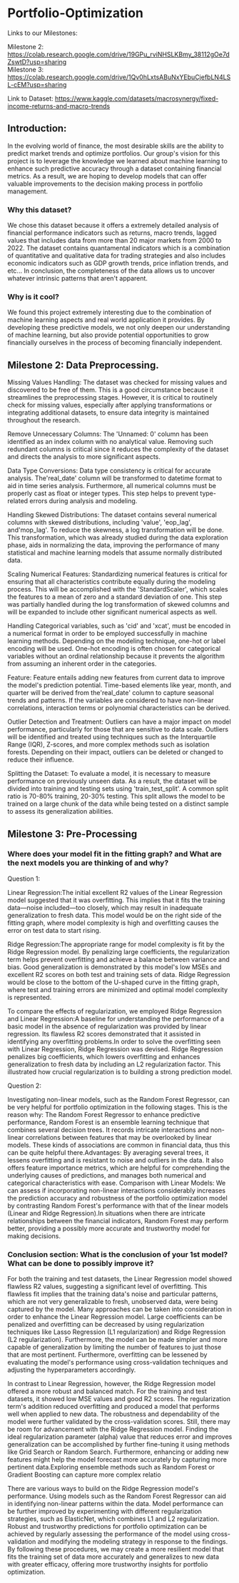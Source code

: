 # Portfolio-Optimization

Links to our Milestones:

Milestone 2: https://colab.research.google.com/drive/19GPu_rviNHSLKBmy_38112gOe7dZswtD?usp=sharing <br>
Milestone 3: https://colab.research.google.com/drive/1Qv0hLxtsABuNxYEbuCjefbLN4LSL-cEM?usp=sharing <br>

Link to Dataset: https://www.kaggle.com/datasets/macrosynergy/fixed-income-returns-and-macro-trends

## Introduction:

In the evolving world of finance, the most desirable skills are the ability to predict market trends and optimize portfolios. Our group's vision for this project is to leverage the knowledge we learned about machine learning to enhance such predictive accuracy through a dataset containing financial metrics. As a result, we are hoping to develop models that can offer valuable improvements to the decision making process in portfolio management.

### Why this dataset?

We chose this dataset because it offers a extremely detailed analysis of financial performance indicators such as returns, macro trends, lagged values that includes data from more than 20 major markets from 2000 to 2022. The dataset contains quantamental indicators which is a combination of quantitative and qualitative data for trading strategies and also includes economic indicators such as GDP growth trends, price inflation trends, and etc... In conclusion, the completeness of the data allows us to uncover whatever intrinsic patterns that aren't apparent.

### Why is it cool?

We found this project extremely interesting due to the combination of machine learning aspects and real world application it provides. By developing these predictive models, we not only deepen our understanding of machine learning, but also provide potential opportunities to grow financially ourselves in the process of becoming financially independent.



## Milestone 2: Data Preprocessing. 

Missing Values Handling: The dataset was checked for missing values and discovered to be free of them. This is a good circumstance because it streamlines the preprocessing stages. However, it is critical to routinely check for missing values, especially after applying transformations or integrating additional datasets, to ensure data integrity is maintained throughout the research.

Remove Unnecessary Columns: The 'Unnamed: 0' column has been identified as an index column with no analytical value. Removing such redundant columns is critical since it reduces the complexity of the dataset and directs the analysis to more significant aspects.


Data Type Conversions: Data type consistency is critical for accurate analysis. The'real_date' column will be transformed to datetime format to aid in time series analysis. Furthermore, all numerical columns must be properly cast as float or integer types. This step helps to prevent type-related errors during analysis and modeling.

Handling Skewed Distributions: The dataset contains several numerical columns with skewed distributions, including 'value', 'eop_lag', and'mop_lag'. To reduce the skewness, a log transformation will be done. This transformation, which was already studied during the data exploration phase, aids in normalizing the data, improving the performance of many statistical and machine learning models that assume normally distributed data.

Scaling Numerical Features: Standardizing numerical features is critical for ensuring that all characteristics contribute equally during the modeling process. This will be accomplished with the 'StandardScaler', which scales the features to a mean of zero and a standard deviation of one. This step was partially handled during the log transformation of skewed columns and will be expanded to include other significant numerical aspects as well.

Handling Categorical variables, such as 'cid' and 'xcat', must be encoded in a numerical format in order to be employed successfully in machine learning methods. Depending on the modeling technique, one-hot or label encoding will be used. One-hot encoding is often chosen for categorical variables without an ordinal relationship because it prevents the algorithm from assuming an inherent order in the categories.

Feature: Feature entails adding new features from current data to improve the model's prediction potential. Time-based elements like year, month, and quarter will be derived from the'real_date' column to capture seasonal trends and patterns. If the variables are considered to have non-linear correlations, interaction terms or polynomial characteristics can be derived.

Outlier Detection and Treatment: Outliers can have a major impact on model performance, particularly for those that are sensitive to data scale. Outliers will be identified and treated using techniques such as the Interquartile Range (IQR), Z-scores, and more complex methods such as isolation forests. Depending on their impact, outliers can be deleted or changed to reduce their influence.

Splitting the Dataset: To evaluate a model, it is necessary to measure performance on previously unseen data. As a result, the dataset will be divided into training and testing sets using 'train_test_split'. A common split ratio is 70-80% training, 20-30% testing. This split allows the model to be trained on a large chunk of the data while being tested on a distinct sample to assess its generalization abilities.

## Milestone 3: Pre-Processing

### Where does your model fit in the fitting graph? and What are the next models you are thinking of and why?

Question 1:

Linear Regression:The initial excellent R2 values of the Linear Regression model suggested that it was overfitting. This implies that it fits the training data—noise included—too closely, which may result in inadequate generalization to fresh data. This model would be on the right side of the fitting graph, where model complexity is high and overfitting causes the error on test data to start rising.

Ridge Regression:The appropriate range for model complexity is fit by the Ridge Regression model. By penalizing large coefficients, the regularization term helps prevent overfitting and achieve a balance between variance and bias. Good generalization is demonstrated by this model's low MSEs and excellent R2 scores on both test and training sets of data. Ridge Regression would be close to the bottom of the U-shaped curve in the fitting graph, where test and training errors are minimized and optimal model complexity is represented.

To compare the effects of regularization, we employed Ridge Regression and Linear Regression:A baseline for understanding the performance of a basic model in the absence of regularization was provided by linear regression. Its flawless R2 scores demonstrated that it assisted in identifying any overfitting problems.In order to solve the overfitting seen with Linear Regression, Ridge Regression was devised. Ridge Regression penalizes big coefficients, which lowers overfitting and enhances generalization to fresh data by including an L2 regularization factor. This illustrated how crucial regularization is to building a strong prediction model.

Question 2:

Investigating non-linear models, such as the Random Forest Regressor, can be very helpful for portfolio optimization in the following stages. This is the reason why: The Random Forest Regressor to enhance predictive performance, Random Forest is an ensemble learning technique that combines several decision trees. It records intricate interactions and non-linear correlations between features that may be overlooked by linear models. These kinds of associations are common in financial data, thus this can be quite helpful there.Advantages: By averaging several trees, it lessens overfitting and is resistant to noise and outliers in the data. It also offers feature importance metrics, which are helpful for comprehending the underlying causes of predictions, and manages both numerical and categorical characteristics with ease. Comparison with Linear Models: We can assess if incorporating non-linear interactions considerably increases the prediction accuracy and robustness of the portfolio optimization model by contrasting Random Forest's performance with that of the linear models (Linear and Ridge Regression).In situations when there are intricate relationships between the financial indicators, Random Forest may perform better, providing a possibly more accurate and trustworthy model for making decisions.

### Conclusion section: What is the conclusion of your 1st model? What can be done to possibly improve it?

For both the training and test datasets, the Linear Regression model showed flawless R2 values, suggesting a significant level of overfitting. This flawless fit implies that the training data's noise and particular patterns, which are not very generalizable to fresh, unobserved data, were being captured by the model. Many approaches can be taken into consideration in order to enhance the Linear Regression model. Large coefficients can be penalized and overfitting can be decreased by using regularization techniques like Lasso Regression (L1 regularization) and Ridge Regression (L2 regularization). Furthermore, the model can be made simpler and more capable of generalization by limiting the number of features to just those that are most pertinent. Furthermore, overfitting can be lessened by evaluating the model's performance using cross-validation techniques and adjusting the hyperparameters accordingly.

In contrast to Linear Regression, however, the Ridge Regression model offered a more robust and balanced match. For the training and test datasets, it showed low MSE values and good R2 scores. The regularization term's addition reduced overfitting and produced a model that performs well when applied to new data. The robustness and dependability of the model were further validated by the cross-validation scores. Still, there may be room for advancement with the Ridge Regression model. Finding the ideal regularization parameter (alpha) value that reduces error and improves generalization can be accomplished by further fine-tuning it using methods like Grid Search or Random Search. Furthermore, enhancing or adding new features might help the model forecast more accurately by capturing more pertinent data.Exploring ensemble methods such as Random Forest or Gradient Boosting can capture more complex relatio

There are various ways to build on the Ridge Regression model's performance. Using models such as the Random Forest Regressor can aid in identifying non-linear patterns within the data. Model performance can be further improved by experimenting with different regularization strategies, such as ElasticNet, which combines L1 and L2 regularization. Robust and trustworthy predictions for portfolio optimization can be achieved by regularly assessing the performance of the model using cross-validation and modifying the modeling strategy in response to the findings. By following these procedures, we may create a more resilient model that fits the training set of data more accurately and generalizes to new data with greater efficacy, offering more trustworthy insights for portfolio optimization.

